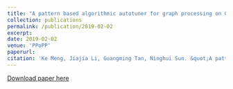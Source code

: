 ```yaml
---
title: "A pattern based algorithmic autotuner for graph processing on GPUs"
collection: publications
permalink: /publication/2019-02-02
excerpt:
date: 2019-02-02
venue: 'PPoPP'
paperurl:
citation: 'Ke Meng, Jiajia Li, Guangming Tan, Ninghui Sun. &quot;A pattern based algorithmic autotuner for graph processing on GPUs.&quot; <i>ACM SIGPLAN Symposium on Principles and Practice of Parallel Programming (PPoPP), 2019</i>'
---
```


[Download paper here](http://tanniu.github.io/files/paper13.pdf)
